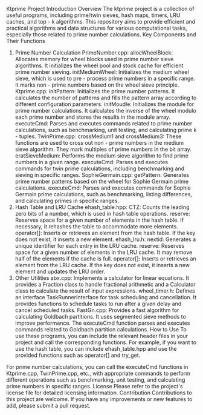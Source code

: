 Ktprime Project Introduction
Overview
The ktprime project is a collection of useful programs, including prime/twin sieves, hash maps, timers, LRU caches, and top - k algorithms. This repository aims to provide efficient and practical algorithms and data structures for various computational tasks, especially those related to prime number calculations.
Key Components and Their Functions
1. Prime Number Calculation
PrimeNumber.cpp:
allocWheelBlock: Allocates memory for wheel blocks used in prime number sieve algorithms. It initializes the wheel pool and stock cache for efficient prime number sieving.
initMediumWheel: Initializes the medium wheel sieve, which is used to pre - process prime numbers in a specific range. It marks non - prime numbers based on the wheel sieve principle.
Ktprime.cpp:
initPattern: Initializes the prime number patterns. It calculates the number of patterns and fills the pattern array according to different configuration parameters.
initMoudle: Initializes the module for prime number calculations. It calculates the inverse of the wheel modulo each prime number and stores the results in the module array.
executeCmd: Parses and executes commands related to prime number calculations, such as benchmarking, unit testing, and calculating prime k - tuples.
TwinPrime.cpp:
crossMedium1 and crossMedium3: These functions are used to cross out non - prime numbers in the medium sieve algorithm. They mark multiples of prime numbers in the bit array.
eratSieveMedium: Performs the medium sieve algorithm to find prime numbers in a given range.
executeCmd: Parses and executes commands for twin prime calculations, including benchmarking and sieving in specific ranges.
SophieGermain.cpp:
getPattern: Generates prime number patterns based on the wheel for Sophie Germain prime calculations.
executeCmd: Parses and executes commands for Sophie Germain prime calculations, such as benchmarking, listing differences, and calculating primes in specific ranges.
2. Hash Table and LRU Cache
ehash_table.hpp:
CTZ: Counts the leading zero bits of a number, which is used in hash table operations.
reserve: Reserves space for a given number of elements in the hash table. If necessary, it rehashes the table to accommodate more elements.
operator[]: Inserts or retrieves an element from the hash table. If the key does not exist, it inserts a new element.
ehash_lru.h:
nextid: Generates a unique identifier for each entry in the LRU cache.
reserve: Reserves space for a given number of elements in the LRU cache. It may remove half of the elements if the cache is full.
operator[]: Inserts or retrieves an element from the LRU cache. If the key does not exist, it inserts a new element and updates the LRU order.
3. Other Utilities
abx.cpp: Implements a calculator for linear equations. It provides a Fraction class to handle fractional arithmetic and a Calculator class to calculate the result of input expressions.
wheel_timer.h: Defines an interface TaskRunnerInterface for task scheduling and cancellation. It provides functions to schedule tasks to run after a given delay and cancel scheduled tasks.
FastGn.cpp: Provides a fast algorithm for calculating Goldbach partitions. It uses segmented sieve methods to improve performance. The executeCmd function parses and executes commands related to Goldbach partition calculations.
How to Use
To use these programs, you can include the relevant header files in your project and call the corresponding functions. For example, if you want to use the hash table, you can include ehash_table.hpp and use the provided functions such as operator[] and try_get.

For prime number calculations, you can call the executeCmd functions in Ktprime.cpp, TwinPrime.cpp, etc., with appropriate commands to perform different operations such as benchmarking, unit testing, and calculating prime numbers in specific ranges.
License
Please refer to the project's license file for detailed licensing information.
Contribution
Contributions to this project are welcome. If you have any improvements or new features to add, please submit a pull request.
